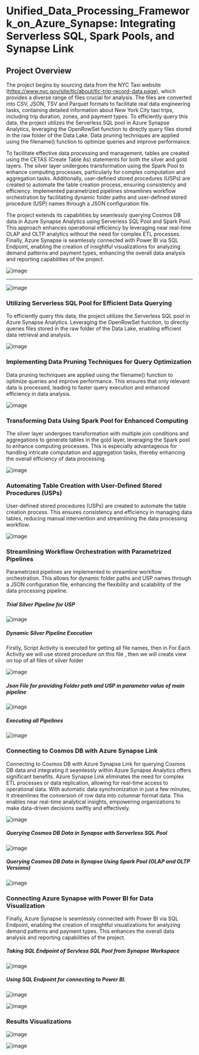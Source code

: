 # Unified_Data_Processing_Framework_on_Azure_Synapse: Integrating Serverless SQL, Spark Pools, and Synapse Link

## Project Overview 

The project begins by sourcing data from the NYC Taxi website (https://www.nyc.gov/site/tlc/about/tlc-trip-record-data.page), which provides a diverse range of files crucial for analysis. The files are converted into CSV, JSON, TSV and Parquet formats to facilitate real data engineering tasks, containing detailed information about New York City taxi trips, including trip duration, zones, and payment types. To efficiently query this data, the project utilizes the Serverless SQL pool in Azure Synapse Analytics, leveraging the OpenRowSet function to directly query files stored in the raw folder of the Data Lake. Data pruning techniques are applied using the filename() function to optimize queries and improve performance.

To facilitate effective data processing and management, tables are created using the CETAS (Create Table As) statements for both the silver and gold layers. The silver layer undergoes transformation using the Spark Pool to enhance computing processes, particularly for complex computation and aggregation tasks. Additionally, user-defined stored procedures (USPs) are created to automate the table creation process, ensuring consistency and efficiency. Implemented parametrized pipelines streamlines workflow orchestration by facilitating dynamic folder paths and user-defined stored procedure (USP) names through a JSON configuration file.

The project extends its capabilities by seamlessly querying Cosmos DB data in Azure Synapse Analytics using Serverless SQL Pool and Spark Pool. This approach enhances operational efficiency by leveraging near real-time OLAP and OLTP analytics without the need for complex ETL processes. Finally, Azure Synapse is seamlessly connected with Power BI via SQL Endpoint, enabling the creation of insightful visualizations for analyzing demand patterns and payment types, enhancing the overall data analysis and reporting capabilities of the project.

![image](https://github.com/sameerhussai230/Unified_Data_Processing_Framework_on_Azure_Synapse/assets/85198601/732e2dd2-5420-4ed5-989c-98ede929e275)

 ------
 
 ![image](https://github.com/sameerhussai230/Unified_Data_Processing_Framework_on_Azure_Synapse/assets/85198601/c612723a-7256-4c6d-879d-93218dc44f80)


### Utilizing Serverless SQL Pool for Efficient Data Querying

To efficiently query this data, the project utilizes the Serverless SQL pool in Azure Synapse Analytics. Leveraging the OpenRowSet function, to directly queries files stored in the raw folder of the Data Lake, enabling efficient data retrieval and analysis.

![image](https://github.com/sameerhussai230/Unified_Data_Processing_Framework_on_Azure_Synapse/assets/85198601/93410a28-2781-40a4-8079-c96bcbfdfa44)
 

### Implementing Data Pruning Techniques for Query Optimization

Data pruning techniques are applied using the filename() function to optimize queries and improve performance. This ensures that only relevant data is processed, leading to faster query execution and enhanced efficiency in data analysis.

 ![image](https://github.com/sameerhussai230/Unified_Data_Processing_Framework_on_Azure_Synapse/assets/85198601/e195e2f0-bf33-47f2-b434-d248bca174a8)



### Transforming Data Using Spark Pool for Enhanced Computing

The silver layer undergoes transformation with multiple join conditions and aggregations to generate tables in the gold layer, leveraging the Spark pool to enhance computing processes. This is especially advantageous for handling intricate computation and aggregation tasks, thereby enhancing the overall efficiency of data processing.
 
![image](https://github.com/sameerhussai230/Unified_Data_Processing_Framework_on_Azure_Synapse/assets/85198601/7e082d1f-3563-4bd0-bb53-b2f11fa3467f)



### Automating Table Creation with User-Defined Stored Procedures (USPs)

User-defined stored procedures (USPs) are created to automate the table creation process. This ensures consistency and efficiency in managing data tables, reducing manual intervention and streamlining the data processing workflow.

 ![image](https://github.com/sameerhussai230/Unified_Data_Processing_Framework_on_Azure_Synapse/assets/85198601/58765135-be5f-47d8-a33b-47e757a1e733)

### Streamlining Workflow Orchestration with Parametrized Pipelines

Parametrized pipelines are implemented to streamline workflow orchestration. This allows for dynamic folder paths and USP names through a JSON configuration file, enhancing the flexibility and scalability of the data processing pipeline.

##### Trial Silver Pipeline for USP
![image](https://github.com/sameerhussai230/Unified_Data_Processing_Framework_on_Azure_Synapse/assets/85198601/5a1fcd06-d86c-4ebc-b984-0d16e10aa448)

##### Dynamic Silver Pipeline Execution

Firstly, Script Activity is executed for getting all file names, then in For Each Activity we will use stored procedure on this file , then we will create view on top of all files of silver folder 

 ![image](https://github.com/sameerhussai230/Unified_Data_Processing_Framework_on_Azure_Synapse/assets/85198601/a718f49f-819b-4ff0-b205-ffa7ef006d15)


##### Json File for providing Folder path and USP in parameter value of main pipeline

![image](https://github.com/sameerhussai230/Unified_Data_Processing_Framework_on_Azure_Synapse/assets/85198601/b5e2164b-8dec-49dd-ac0c-4beee8e68ae2)

##### Executing all Pipelines 
 
![image](https://github.com/sameerhussai230/Unified_Data_Processing_Framework_on_Azure_Synapse/assets/85198601/4f272285-1a22-4898-84df-b1278f43f2ee)


### Connecting to Cosmos DB with Azure Synapse Link

Connecting to Cosmos DB with Azure Synapse Link for querying Cosmos DB data and integrating it seamlessly within Azure Synapse Analytics offers significant benefits. Azure Synapse Link eliminates the need for complex ETL processes or data replication, allowing for real-time access to operational data. With automatic data synchronization in just a few minutes, it streamlines the conversion of row data into columnar format data. This enables near real-time analytical insights, empowering organizations to make data-driven decisions swiftly and effectively.

 ![image](https://github.com/sameerhussai230/Unified_Data_Processing_Framework_on_Azure_Synapse/assets/85198601/1aeb006a-aeaf-4b46-9766-280c0f3584cc)


##### Querying Cosmos DB Data in Synapse with Serverless SQL Pool

 ![image](https://github.com/sameerhussai230/Unified_Data_Processing_Framework_on_Azure_Synapse/assets/85198601/a842dcf7-e156-42c6-9e42-f1b6a96ad78b)


##### Querying Cosmos DB Data in Synapse Using Spark Pool (OLAP and OLTP Versions)

 ![image](https://github.com/sameerhussai230/Unified_Data_Processing_Framework_on_Azure_Synapse/assets/85198601/7f639355-1eac-4679-94e7-5191c15fa616)




### Connecting Azure Synapse with Power BI for Data Visualization

Finally, Azure Synapse is seamlessly connected with Power BI via SQL Endpoint, enabling the creation of insightful visualizations for analyzing demand patterns and payment types. This enhances the overall data analysis and reporting capabilities of the project.


##### Taking SQL Endpoint of Servless SQL Pool from Synapse Workspace 
 ![image](https://github.com/sameerhussai230/Unified_Data_Processing_Framework_on_Azure_Synapse/assets/85198601/5278b46c-4e83-4039-a1d2-7f25fb6d2555)

##### Using SQL Endpoint for connecting to Power BI.

 ![image](https://github.com/sameerhussai230/Unified_Data_Processing_Framework_on_Azure_Synapse/assets/85198601/52ba5618-dc79-4b02-af5b-09ab27a42956)

 ![image](https://github.com/sameerhussai230/Unified_Data_Processing_Framework_on_Azure_Synapse/assets/85198601/6543116f-0411-4a65-bcf5-3bdcd085f14c)


### Results Visualizations

![image](https://github.com/sameerhussai230/Unified_Data_Processing_Framework_on_Azure_Synapse/assets/85198601/73d5d31c-36dd-4b32-9fe4-86461a423479)

![image](https://github.com/sameerhussai230/Unified_Data_Processing_Framework_on_Azure_Synapse/assets/85198601/c08e6974-bfcd-4317-8866-4d233f5c0d8b)



 

 



